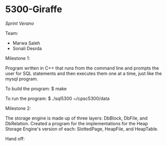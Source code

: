 # 5300-Giraffe

_Sprint Verano_

Team:
- Marwa Saleh
- Sonali Desrda

Milestone 1:

Program written in C++ that runs from the command line and prompts the user for SQL statements and then executes them one at a time, just like the mysql program.

To build the program:
$ make

To run the program:
$ ./sql5300 ~/cpsc5300/data

Milestone 2:

The storage engine is made up of three layers: DbBlock, DbFile, and DbRelation.
Created a program for the implementations for the Heap Storage Engine's version of each: SlottedPage, HeapFile, and HeapTable.

Hand off:
